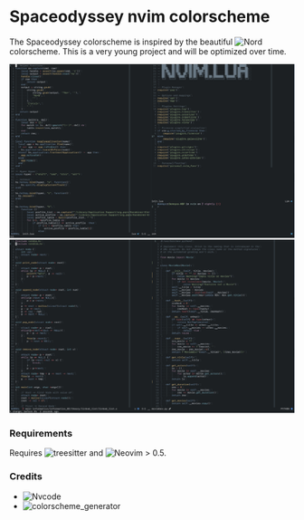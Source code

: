 # Spaceodyssey nvim colorscheme

The Spaceodyssey colorscheme is inspired by the beautiful ![Nord](https://github.com/arcticicestudio/nord) colorscheme.
This is a very young project and will be optimized over time.

![Screenshot01](/screenshots/nvim01.png?raw=true "Example Screenshot01")
![Screenshot02](/screenshots/nvim02.png?raw=true "Example Screenshot02")

### Requirements
Requires ![treesitter](https://github.com/nvim-treesitter/nvim-treesitter) and ![Neovim](https://github.com/neovim/neovim) > 0.5.

### Credits
- ![Nvcode](https://github.com/ChristianChiarulli/nvcode-color-schemes.vim/blob/master/nord.yml) 
- ![colorscheme_generator](https://gist.github.com/shadmansaleh/101d27a3593a9765a81bc548370ba018)
